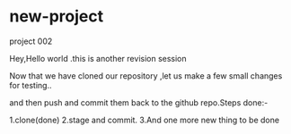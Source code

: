 # new-project
project 002

Hey,Hello world .this is another revision session

Now that we have cloned our repository ,let us make a few small changes for testing..


and then push and commit them back to the github repo.Steps done:-

1.clone(done)
2.stage and commit.
3.And one more new thing to be done


